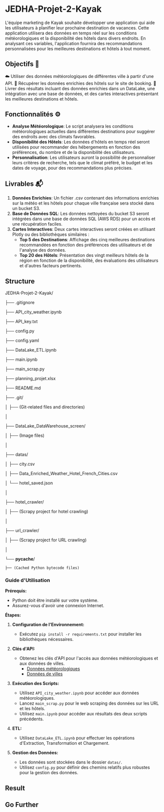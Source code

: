 # JEDHA-Projet-2-Kayak

L'équipe marketing de Kayak souhaite développer une application qui aide les utilisateurs à planifier leur prochaine destination de vacances. Cette application utilisera des données en temps réel sur les conditions météorologiques et la disponibilité des hôtels dans divers endroits. En analysant ces variables, l'application fournira des recommandations personnalisées pour les meilleures destinations et hôtels à tout moment.

## Objectifs 🎯
☁️ Utiliser des données météorologiques de différentes ville à partir d'une API.
🏨 Récupérer les données enrichies des hôtels sur le site de booking.
📂 Livrer des résultats incluant des données enrichies dans un DataLake, une intégration avec une base de données, et des cartes interactives présentant les meilleures destinations et hôtels.

## Fonctionnalités ⚙️
- **Analyse Météorologique**: Le script analysera les conditions météorologiques actuelles dans différentes destinations pour suggérer des endroits avec des climats favorables.
- **Disponibilité des Hôtels**: Les données d'hôtels en temps réel seront utilisées pour recommander des hébergements en fonction des préférences, du nombre et de la disponibilité des utilisateurs.
- **Personnalisation**: Les utilisateurs auront la possibilité de personnaliser leurs critères de recherche, tels que le climat préféré, le budget et les dates de voyage, pour des recommandations plus précises.

## Livrables 📬
1. **Données Enrichies**: Un fichier .csv contenant des informations enrichies sur la météo et les hôtels pour chaque ville française sera stocké dans un bucket S3.
2. **Base de Données SQL**: Les données nettoyées du bucket S3 seront intégrées dans une base de données SQL (AWS RDS) pour un accès et une récupération faciles.
3. **Cartes Interactives**: Deux cartes interactives seront créées en utilisant Plotly ou des bibliothèques similaires :
   - **Top 5 des Destinations**: Affichage des cinq meilleures destinations recommandées en fonction des préférences des utilisateurs et de l'analyse des données.
   - **Top 20 des Hôtels**: Présentation des vingt meilleurs hôtels de la région en fonction de la disponibilité, des évaluations des utilisateurs et d'autres facteurs pertinents.

## Structure

JEDHA-Projet-2-Kayak/ 

├── .gitignore 

├── API_city_weather.ipynb 

├── API_key.txt 

├── config.py 

├── config.yaml 

├── DataLake_ETL.ipynb 

├── main.ipynb 

├── main_scrap.py 

├── planning_projet.xlsx 

├── README.md 

├── .git/ 

│   ├── (Git-related files and directories) 

│ 

├── DataLake_DataWarehouse_screen/ 

│   ├── (Image files) 

│ 

├── datas/ 

│   ├── city.csv 

│   ├── Data_Enriched_Weather_Hotel_French_Cities.csv 

│   └── hotel_saved.json 

│ 

├── hotel_crawler/ 

│   ├── (Scrapy project for hotel crawling) 

│ 

├── url_crawler/ 

│   ├── (Scrapy project for URL crawling) 

│ 

└── __pycache__/ 

    ├── (Cached Python bytecode files)



### Guide d'Utilisation 

**Prérequis:**
- Python doit être installé sur votre système.
- Assurez-vous d'avoir une connexion Internet.

**Étapes:**

1. **Configuration de l'Environnement:**
   - Exécutez `pip install -r requirements.txt` pour installer les bibliothèques nécessaires.

2. **Clés d'API:**
   - Obtenez les clés d'API pour l'accès aux données météorologiques et aux données de villes.
     - [Données météorologiques](https://api.openweathermap.org/data/2.5/forecast?)
     - [Données de villes](https://nominatim.openstreetmap.org/search)

3. **Exécution des Scripts:**
   - Utilisez `API_city_weather.ipynb` pour accéder aux données météorologiques.
   - Lancez `main_scrap.py` pour le web scraping des données sur les URL et les hôtels.
   - Utilisez `main.ipynb` pour accéder aux résultats des deux scripts précédents.

4. **ETL:**
   - Utilisez `DataLake_ETL.ipynb` pour effectuer les opérations d'Extraction, Transformation et Chargement.

5. **Gestion des Données:**
   - Les données sont stockées dans le dossier `datas/`.
   - Utilisez `config.py` pour définir des chemins relatifs plus robustes pour la gestion des données.



## Result



## Go Further
